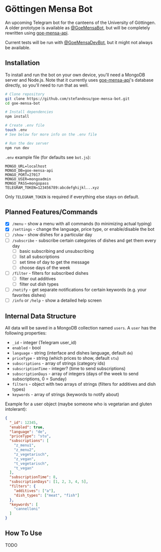 # Göttingen Mensa Bot

An upcoming Telegram bot for the canteens of the University of Göttingen. A older prototype is available as [@GoeMensaBot](https://t.me/GoeMensaBot), but will be completely rewritten using [goe-mensa-api](https://github.com/stefandesu/goe-mensa-api).

Current tests will be run with [@GoeMensaDevBot](https://t.me/GoeMensaDevBot), but it might not always be available.

## Installation

To install and run the bot on your own device, you'll need a MongoDB server and Node.js. Note that it currently uses [goe-mensa-api](https://github.com/stefandesu/goe-mensa-api)'s database directly, so you'll need to run that as well.

```bash
# Clone repository
git clone https://github.com/stefandesu/goe-mensa-bot.git
cd goe-mensa-bot

# Install dependencies
npm install

# Create .env file
touch .env
# See below for more info on the .env file

# Run the dev server
npm run dev
```

`.env` example file (for defaults see `bot.js`):

```
MONGO_URL=localhost
MONGO_DB=goe-mensa-api
MONGO_PORT=27017
MONGO_USER=mongoadmin
MONGO_PASS=mongopass
TELEGRAM_TOKEN=123456789:abcdefghijkl...xyz
```

Only `TELEGRAM_TOKEN` is required if everything else stays on default.

## Planned Features/Commands

- [x] `/menu` - show a menu with all commands (to minimizing actual typing)
- [x] `/settings` - change the language, price type, or enable/disable the bot
- [ ] `/show` - show dishes for a particular day
- [ ] `/subscribe` - subscribe certain categories of dishes and get them every day
  - [ ] basic subscribing and unsubscribing
  - [ ] list all subscriptions
  - [ ] set time of day to get the message
  - [ ] choose days of the week
- [ ] `/filter` - filters for subscribed dishes
  - [ ] filter out additives
  - [ ] filter out dish types
- [ ] `/notify` - get separate notifications for certain keywords (e.g. your favorites dishes)
- [ ] `/info` or `/help` - show a detailed help screen

## Internal Data Structure
All data will be saved in a MongoDB collection named `users`. A `user` has the following properties:

- `_id` - integer (Telegram user_id)
- `enabled` - bool
- `language` - string (interface and dishes language, default `de`)
- `priceType` - string (which prices to show, default `stu`)
- `subscriptions` - array of strings (category ids)
- `subscriptionTime` - integer? (time to send subscriptions)
- `subscriptionDays` - array of integers (days of the week to send subscriptions, 0 = Sunday)
- `filters` - object with two arrays of strings (filters for additives and dish types)
- `keywords` - array of strings (keywords to notify about)

Example for a user object (maybe someone who is vegetarian and gluten intolerant):

``` json
{
  "_id": 12345,
  "enabled": true,
  "language": "de",
  "priceType": "stu",
  "subscriptions": [
    "z_menu1",
    "z_menu2",
    "z_vegetarisch",
    "z_vegan",
    "t_vegetarisch",
    "t_vegan"
  ],
  "subscriptionTime": 8,
  "subscriptionDays": [1, 2, 3, 4, 5],
  "filters": {
    "additives": ["a"],
    "dish_types": ["meat", "fish"]
  },
  "keywords": [
    "cannelloni"
  ]
}
```

## How To Use
TODO